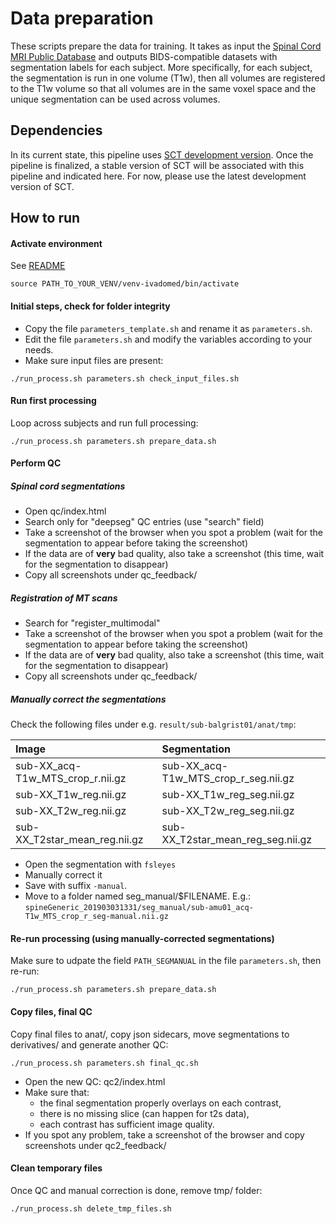 # Data preparation

These scripts prepare the data for training. It takes as input the [Spinal Cord MRI Public Database](https://osf.io/76jkx/) and outputs BIDS-compatible datasets with segmentation labels for each subject. More specifically, for each subject, the segmentation is run in one volume (T1w), then all volumes are registered to the T1w volume so that all volumes are in the same voxel space and the unique segmentation can be used across volumes.

## Dependencies

In its current state, this pipeline uses [SCT development version](https://github.com/neuropoly/spinalcordtoolbox#install-from-github-development). Once the pipeline is finalized, a stable version of SCT will be associated with this pipeline and indicated here. For now, please use the latest development version of SCT.

## How to run

#### Activate environment

See [README](../README.md)
~~~
source PATH_TO_YOUR_VENV/venv-ivadomed/bin/activate
~~~

#### Initial steps, check for folder integrity

- Copy the file `parameters_template.sh` and rename it as `parameters.sh`.
- Edit the file `parameters.sh` and modify the variables according to your needs.
- Make sure input files are present:
~~~
./run_process.sh parameters.sh check_input_files.sh
~~~

#### Run first processing

Loop across subjects and run full processing:

~~~
./run_process.sh parameters.sh prepare_data.sh
~~~

#### Perform QC

##### Spinal cord segmentations

- Open qc/index.html
- Search only for "deepseg" QC entries (use "search" field)
- Take a screenshot of the browser when you spot a problem (wait for the segmentation to appear before taking the screenshot)
- If the data are of **very** bad quality, also take a screenshot (this time, wait for the segmentation to disappear)
- Copy all screenshots under qc_feedback/

##### Registration of MT scans

- Search for "register_multimodal"
- Take a screenshot of the browser when you spot a problem (wait for the segmentation to appear before taking the screenshot)
- If the data are of **very** bad quality, also take a screenshot (this time, wait for the segmentation to disappear)
- Copy all screenshots under qc_feedback/

##### Manually correct the segmentations

Check the following files under e.g. `result/sub-balgrist01/anat/tmp`:

| Image  | Segmentation  |
|:---|:---|
| sub-XX_acq-T1w_MTS_crop_r.nii.gz | sub-XX_acq-T1w_MTS_crop_r_seg.nii.gz|
| sub-XX_T1w_reg.nii.gz | sub-XX_T1w_reg_seg.nii.gz |
| sub-XX_T2w_reg.nii.gz | sub-XX_T2w_reg_seg.nii.gz |
| sub-XX_T2star_mean_reg.nii.gz | sub-XX_T2star_mean_reg_seg.nii.gz |

- Open the segmentation with `fsleyes`
- Manually correct it
- Save with suffix `-manual`.
- Move to a folder named seg_manual/$FILENAME. E.g.: `spineGeneric_201903031331/seg_manual/sub-amu01_acq-T1w_MTS_crop_r_seg-manual.nii.gz`

#### Re-run processing (using manually-corrected segmentations)

Make sure to udpate the field `PATH_SEGMANUAL` in the file `parameters.sh`, then re-run:

~~~
./run_process.sh parameters.sh prepare_data.sh
~~~

#### Copy files, final QC

Copy final files to anat/, copy json sidecars, move segmentations to derivatives/ and generate another QC:

~~~
./run_process.sh parameters.sh final_qc.sh
~~~

- Open the new QC: qc2/index.html
- Make sure that:
  - the final segmentation properly overlays on each contrast,
  - there is no missing slice (can happen for t2s data),
  - each contrast has sufficient image quality.
- If you spot any problem, take a screenshot of the browser and copy screenshots under qc2_feedback/

#### Clean temporary files

Once QC and manual correction is done, remove tmp/ folder:

~~~
./run_process.sh delete_tmp_files.sh
~~~
